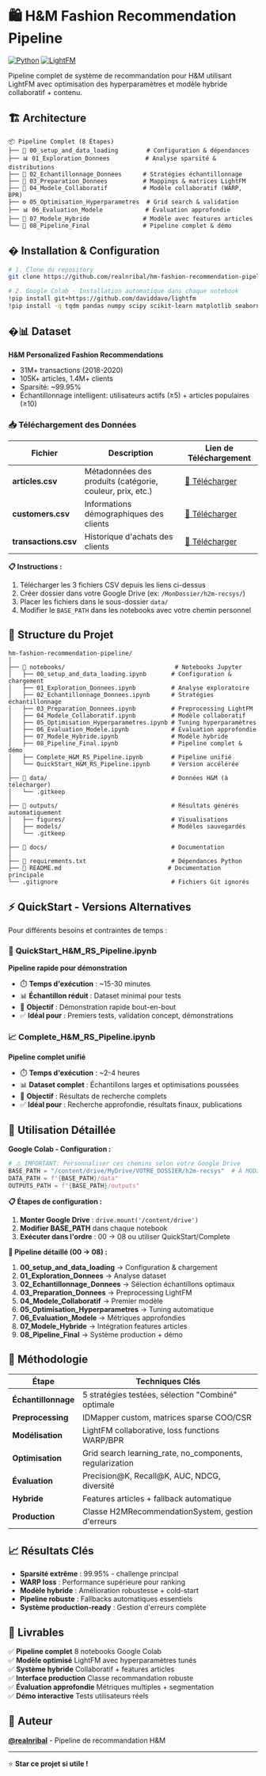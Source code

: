 # 🛍️ H&M Fashion Recommendation Pipeline

[![Python](https://img.shields.io/badge/python-3.8+-blue.svg)](https://www.python.org/downloads/)
[![LightFM](https://img.shields.io/badge/LightFM-compatible-green.svg)](https://making.lyst.com/lightfm/docs/home.html)

Pipeline complet de système de recommandation pour H&M utilisant LightFM avec optimisation des hyperparamètres et modèle hybride collaboratif + contenu.

## 🏗️ Architecture

```
📦 Pipeline Complet (8 Étapes)
├── 🔧 00_setup_and_data_loading        # Configuration & dépendances
├── 📊 01_Exploration_Donnees          # Analyse sparsité & distributions  
├── 🎯 02_Echantillonnage_Donnees      # Stratégies échantillonnage
├── 🔄 03_Preparation_Donnees          # Mappings & matrices LightFM
├── 🤖 04_Modele_Collaboratif          # Modèle collaboratif (WARP, BPR)
├── ⚙️ 05_Optimisation_Hyperparametres  # Grid search & validation
├── 📊 06_Evaluation_Modele            # Évaluation approfondie
├── 🔗 07_Modele_Hybride               # Modèle avec features articles
└── 🎯 08_Pipeline_Final               # Pipeline complet & démo
```

## � Installation & Configuration

```bash
# 1. Clone du repository
git clone https://github.com/realnribal/hm-fashion-recommendation-pipeline.git

# 2. Google Colab - Installation automatique dans chaque notebook
!pip install git+https://github.com/daviddavo/lightfm
!pip install -q tqdm pandas numpy scipy scikit-learn matplotlib seaborn
```

## �📊 Dataset

**H&M Personalized Fashion Recommendations**
- 31M+ transactions (2018-2020)
- 105K+ articles, 1.4M+ clients
- Sparsité: ~99.95%
- Échantillonnage intelligent: utilisateurs actifs (≥5) + articles populaires (≥10)

### 📥 Téléchargement des Données

| Fichier | Description | Lien de Téléchargement |
|---------|-------------|------------------------|
| **articles.csv** | Métadonnées des produits (catégorie, couleur, prix, etc.) | [📁 Télécharger](https://drive.google.com/file/d/1S1MlBGTf3kB5HCz61uAsCij7OwaByP7_/view?usp=drive_link) |
| **customers.csv** | Informations démographiques des clients | [📁 Télécharger](https://drive.google.com/file/d/1hbj7RreMizmNXXfjMXEDJpTG8wJasmHy/view?usp=drive_link) |
| **transactions.csv** | Historique d'achats des clients | [📁 Télécharger](https://drive.google.com/file/d/1hbj7RreMizmNXXfjMXEDJpTG8wJasmHy/view?usp=drive_link) |

**📋 Instructions :**
1. Télécharger les 3 fichiers CSV depuis les liens ci-dessus
2. Créer dossier dans votre Google Drive (ex: `/MonDossier/h2m-recsys/`)
3. Placer les fichiers dans le sous-dossier `data/`
4. Modifier le `BASE_PATH` dans les notebooks avec votre chemin personnel

## 📂 Structure du Projet

```
hm-fashion-recommendation-pipeline/
│
├── 📓 notebooks/                               # Notebooks Jupyter
│   ├── 00_setup_and_data_loading.ipynb       # Configuration & chargement
│   ├── 01_Exploration_Donnees.ipynb          # Analyse exploratoire
│   ├── 02_Echantillonnage_Donnees.ipynb      # Stratégies échantillonnage
│   ├── 03_Preparation_Donnees.ipynb          # Preprocessing LightFM
│   ├── 04_Modele_Collaboratif.ipynb          # Modèle collaboratif
│   ├── 05_Optimisation_Hyperparametres.ipynb # Tuning hyperparamètres
│   ├── 06_Evaluation_Modele.ipynb            # Évaluation approfondie
│   ├── 07_Modele_Hybride.ipynb               # Modèle hybride
│   ├── 08_Pipeline_Final.ipynb               # Pipeline complet & démo
│   ├── Complete_H&M_RS_Pipeline.ipynb        # Pipeline unifié
│   └── QuickStart_H&M_RS_Pipeline.ipynb      # Version accélérée
│
├── 📁 data/                                   # Données H&M (à télécharger)
│   └── .gitkeep
│
├── 📁 outputs/                                # Résultats générés automatiquement
│   ├── figures/                              # Visualisations
│   ├── models/                               # Modèles sauvegardés
│   └── .gitkeep
│
├── 📁 docs/                                   # Documentation
│
├── 📄 requirements.txt                        # Dépendances Python
├── 📖 README.md                              # Documentation principale
└── .gitignore                                # Fichiers Git ignorés
```

## ⚡ QuickStart - Versions Alternatives

Pour différents besoins et contraintes de temps :

### 🚀 **QuickStart_H&M_RS_Pipeline.ipynb**
**Pipeline rapide pour démonstration**
- ⏱️ **Temps d'exécution** : ~15-30 minutes  
- 📊 **Échantillon réduit** : Dataset minimal pour tests
- 🎯 **Objectif** : Démonstration rapide bout-en-bout
- ✅ **Idéal pour** : Premiers tests, validation concept, démonstrations

### 📈 **Complete_H&M_RS_Pipeline.ipynb**  
**Pipeline complet unifié**
- ⏱️ **Temps d'exécution** : ~2-4 heures
- 📊 **Dataset complet** : Échantillons larges et optimisations poussées
- 🎯 **Objectif** : Résultats de recherche complets
- ✅ **Idéal pour** : Recherche approfondie, résultats finaux, publications

## 📖 Utilisation Détaillée

**Google Colab - Configuration :**

```python
# ⚠️ IMPORTANT: Personnaliser ces chemins selon votre Google Drive
BASE_PATH = "/content/drive/MyDrive/VOTRE_DOSSIER/h2m-recsys"  # À MODIFIER
DATA_PATH = f"{BASE_PATH}/data"
OUTPUTS_PATH = f"{BASE_PATH}/outputs"
```

**📋 Étapes de configuration :**
1. **Monter Google Drive** : `drive.mount('/content/drive')`
2. **Modifier BASE_PATH** dans chaque notebook
3. **Exécuter dans l'ordre** : 00 → 08 ou utiliser QuickStart/Complete

**🔢 Pipeline détaillé (00 → 08) :**
1. **00_setup_and_data_loading** → Configuration & chargement
2. **01_Exploration_Donnees** → Analyse dataset
3. **02_Echantillonnage_Donnees** → Sélection échantillons optimaux
4. **03_Preparation_Donnees** → Preprocessing LightFM
5. **04_Modele_Collaboratif** → Premier modèle
6. **05_Optimisation_Hyperparametres** → Tuning automatique
7. **06_Evaluation_Modele** → Métriques approfondies
8. **07_Modele_Hybride** → Intégration features articles
9. **08_Pipeline_Final** → Système production + démo

## 🔬 Méthodologie

| Étape | Techniques Clés |
|-------|----------------|
| **Échantillonnage** | 5 stratégies testées, sélection "Combiné" optimale |
| **Preprocessing** | IDMapper custom, matrices sparse COO/CSR |
| **Modélisation** | LightFM collaborative, loss functions WARP/BPR |
| **Optimisation** | Grid search learning_rate, no_components, regularization |
| **Évaluation** | Precision@K, Recall@K, AUC, NDCG, diversité |
| **Hybride** | Features articles + fallback automatique |
| **Production** | Classe H2MRecommendationSystem, gestion d'erreurs |

## 📈 Résultats Clés

- **Sparsité extrême** : 99.95% - challenge principal
- **WARP loss** : Performance supérieure pour ranking
- **Modèle hybride** : Amélioration robustesse + cold-start
- **Pipeline robuste** : Fallbacks automatiques essentiels
- **Système production-ready** : Gestion d'erreurs complète

## 🎯 Livrables

✅ **Pipeline complet** 8 notebooks Google Colab  
✅ **Modèle optimisé** LightFM avec hyperparamètres tunés  
✅ **Système hybride** Collaboratif + features articles  
✅ **Interface production** Classe recommandation robuste  
✅ **Évaluation approfondie** Métriques multiples + segmentation  
✅ **Démo interactive** Tests utilisateurs réels  

## 👥 Auteur

**[@realnribal](https://github.com/realnribal)** - Pipeline de recommandation H&M

---
⭐ **Star ce projet si utile !**
